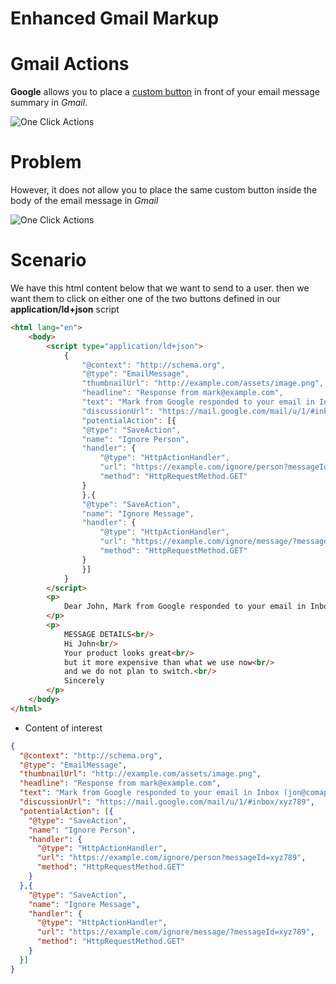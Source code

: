 # Enhanced Gmail Markup

# Gmail Actions

**Google** allows you to place a [custom button](https://developers.google.com/gmail/markup/reference/one-click-action) in front of your email message summary in *Gmail*.

![One Click Actions](https://developers.google.com/gmail/markup/images/actions-one-click-action.png)

# Problem

However, it does not allow you to place the same custom button inside the body of the email message in *Gmail*

![One Click Actions](https://developers.google.com/gmail/markup/images/actions-one-click-action.png)

# Scenario

We have this html content below that we want to send to a user. then we want them to click on either one of the two buttons defined in our **application/ld+json** script
```html
<html lang="en">
    <body>
        <script type="application/ld+json">
            {
                "@context": "http://schema.org",
                "@type": "EmailMessage",
                "thumbnailUrl": "http://example.com/assets/image.png",
                "headline": "Response from mark@example.com",
                "text": "Mark from Google responded to your email in Inbox (jon@comapny.com)",
                "discussionUrl": "https://mail.google.com/mail/u/1/#inbox/xyz789",
                "potentialAction": [{
                "@type": "SaveAction",
                "name": "Ignore Person",
                "handler": {
                    "@type": "HttpActionHandler",
                    "url": "https://example.com/ignore/person?messageId=xyz789",
                    "method": "HttpRequestMethod.GET"
                }
                },{
                "@type": "SaveAction",
                "name": "Ignore Message",
                "handler": {
                    "@type": "HttpActionHandler",
                    "url": "https://example.com/ignore/message/?messageId=xyz789",
                    "method": "HttpRequestMethod.GET"
                }
                }]
            }
        </script>
        <p>
            Dear John, Mark from Google responded to your email in Inbox (john@comapny.com)
        </p>
        <p>
            MESSAGE DETAILS<br/>
            Hi John<br/>
            Your product looks great<br/>
            but it more expensive than what we use now<br/>
            and we do not plan to switch.<br/>
            Sincerely
        </p>
    </body>
</html>
```

* Content of interest
```json
{
  "@context": "http://schema.org",
  "@type": "EmailMessage",
  "thumbnailUrl": "http://example.com/assets/image.png",
  "headline": "Response from mark@example.com",
  "text": "Mark from Google responded to your email in Inbox (jon@comapny.com)",
  "discussionUrl": "https://mail.google.com/mail/u/1/#inbox/xyz789",
  "potentialAction": [{
    "@type": "SaveAction",
    "name": "Ignore Person",
    "handler": {
      "@type": "HttpActionHandler",
      "url": "https://example.com/ignore/person?messageId=xyz789",
      "method": "HttpRequestMethod.GET"
    }
  },{
    "@type": "SaveAction",
    "name": "Ignore Message",
    "handler": {
      "@type": "HttpActionHandler",
      "url": "https://example.com/ignore/message/?messageId=xyz789",
      "method": "HttpRequestMethod.GET"
    }
  }]
}
```



